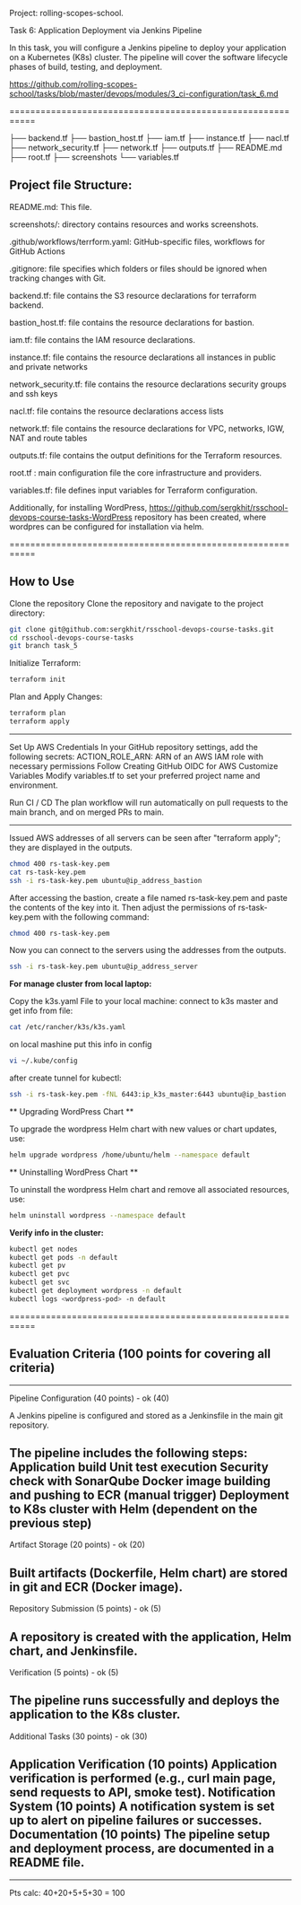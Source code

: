 Project: rolling-scopes-school. 

Task 6: Application Deployment via Jenkins Pipeline

In this task, you will configure a Jenkins pipeline to deploy your application on a Kubernetes (K8s) cluster. 
The pipeline will cover the software lifecycle phases of build, testing, and deployment.

https://github.com/rolling-scopes-school/tasks/blob/master/devops/modules/3_ci-configuration/task_6.md

===========================================================

├── backend.tf
├── bastion_host.tf
├── iam.tf
├── instance.tf
├── nacl.tf
├── network_security.tf
├── network.tf
├── outputs.tf
├── README.md
├── root.tf
├── screenshots
└── variables.tf


## Project file Structure: 

README.md:    This file.

screenshots/: directory contains resources and works screenshots.

.github/workflows/terrform.yaml: GitHub-specific files,  workflows for GitHub Actions

.gitignore:   file specifies which folders or files should be ignored when tracking changes with Git.

backend.tf:   file contains the S3 resource declarations for terraform backend.

bastion_host.tf: file contains the resource declarations for bastion.

iam.tf:      file contains the IAM resource declarations.

instance.tf: file contains the resource declarations all instances in public and private networks

network_security.tf: file contains the resource declarations security groups and ssh keys

nacl.tf: file contains the resource declarations access lists

network.tf: file contains the resource declarations for VPC, networks, IGW, NAT and route tables

outputs.tf:  file contains the output definitions for the Terraform resources.

root.tf : main configuration file the core infrastructure and providers.

variables.tf: file defines input variables for Terraform configuration.


Additionally, for installing WordPress, https://github.com/sergkhit/rsschool-devops-course-tasks-WordPress
repository has been created, where wordpres can be configured for installation via helm.

===========================================================

## How to Use

Clone the repository Clone the repository and navigate to the project directory:

```bash
git clone git@github.com:sergkhit/rsschool-devops-course-tasks.git
cd rsschool-devops-course-tasks
git branch task_5
```

Initialize Terraform:

```bash
terraform init
```

Plan and Apply Changes:

```bash
terraform plan
terraform apply
```

-------------------------------

Set Up AWS Credentials In your GitHub repository settings, add the following secrets:
ACTION_ROLE_ARN: ARN of an AWS IAM role with necessary permissions Follow Creating GitHub OIDC for AWS
Customize Variables Modify variables.tf to set your preferred project name and environment. 

Run CI / CD The plan workflow will run automatically on pull requests to the main branch, and on merged PRs to main.

-------------------------------
Issued AWS addresses of all servers can be seen after "terraform apply"; they are displayed in the outputs.

```bash
chmod 400 rs-task-key.pem
cat rs-task-key.pem
ssh -i rs-task-key.pem ubuntu@ip_address_bastion
```

After accessing the bastion, create a file named rs-task-key.pem and paste the contents of the key into it. 
Then adjust the permissions of rs-task-key.pem with the following command: 

```bash
chmod 400 rs-task-key.pem 
```

Now you can connect to the servers using the addresses from the outputs.

```bash
ssh -i rs-task-key.pem ubuntu@ip_address_server
```

**For manage cluster from local laptop:**

Copy the k3s.yaml File to your local machine:
connect to k3s master and get info from file:

```bash
cat /etc/rancher/k3s/k3s.yaml
```
on local mashine put this info in config 

```bash
vi ~/.kube/config
```

after create tunnel for kubectl:

```bash
ssh -i rs-task-key.pem -fNL 6443:ip_k3s_master:6443 ubuntu@ip_bastion
```

** Upgrading WordPress Chart **

To upgrade the wordpress Helm chart with new values or chart updates, use:

```bash
helm upgrade wordpress /home/ubuntu/helm --namespace default
```
** Uninstalling WordPress Chart **

To uninstall the wordpress Helm chart and remove all associated resources, use:

```bash
helm uninstall wordpress --namespace default
```

**Verify info in the cluster:**

```bash
kubectl get nodes
kubectl get pods -n default
kubectl get pv
kubectl get pvc 
kubectl get svc
kubectl get deployment wordpress -n default
kubectl logs <wordpress-pod> -n default
```

===========================================================

## Evaluation Criteria (100 points for covering all criteria)

------------------------------
Pipeline Configuration (40 points) - ok (40) 

A Jenkins pipeline is configured and stored as a Jenkinsfile in the main git repository.

The pipeline includes the following steps:
Application build
Unit test execution
Security check with SonarQube
Docker image building and pushing to ECR (manual trigger)
Deployment to K8s cluster with Helm (dependent on the previous step)
------------------------------
Artifact Storage (20 points) - ok (20) 

Built artifacts (Dockerfile, Helm chart) are stored in git and ECR (Docker image).
------------------------------
Repository Submission (5 points) - ok (5) 

A repository is created with the application, Helm chart, and Jenkinsfile.
------------------------------
Verification (5 points) - ok (5) 

The pipeline runs successfully and deploys the application to the K8s cluster.
------------------------------
Additional Tasks (30 points)  - ok (30) 

Application Verification (10 points)
Application verification is performed (e.g., curl main page, send requests to API, smoke test).
Notification System (10 points)
A notification system is set up to alert on pipeline failures or successes.
Documentation (10 points)
The pipeline setup and deployment process, are documented in a README file.
------------------------------
------------------------------
Pts calc: 40+20+5+5+30 = 100
